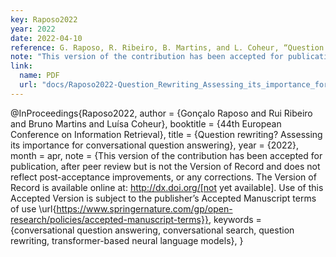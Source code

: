 ```yaml
---
key: Raposo2022
year: 2022
date: 2022-04-10
reference: G. Raposo, R. Ribeiro, B. Martins, and L. Coheur, “Question rewriting? Assessing its importance for conversational question answering,” in 44th European Conference on Information Retrieval, Apr. 2022. 44th European Conference on Information Retrieval, 2022
note: "This version of the contribution has been accepted for publication, after peer review but is not the Version of Record and does not reflect post-acceptance improvements, or any corrections. The Version of Record is available online at: http://dx.doi.org/[not yet available]. Use of this Accepted Version is subject to the publisher’s Accepted Manuscript terms of use https://www.springernature.com/gp/open-research/policies/accepted-manuscript-terms"
link:
  name: PDF
  url: "docs/Raposo2022-Question_Rewriting_Assessing_its_importance_for_conversational_question_answering.pdf"
---
```


@InProceedings{Raposo2022,
  author    = {Gonçalo Raposo and Rui Ribeiro and Bruno Martins and Luísa Coheur},
  booktitle = {44th European Conference on Information Retrieval},
  title     = {Question rewriting? Assessing its importance for conversational question answering},
  year      = {2022},
  month     = apr,
  note      = {This version of the contribution has been accepted for publication, after peer review but is not the Version of Record and does not reflect post-acceptance improvements, or any corrections. The Version of Record is available online at: http://dx.doi.org/[not yet available]. Use of this Accepted Version is subject to the publisher’s Accepted Manuscript terms of use \url{https://www.springernature.com/gp/open-research/policies/accepted-manuscript-terms}},
  keywords  = {conversational question answering, conversational search, question rewriting, transformer-based neural language models},
}

